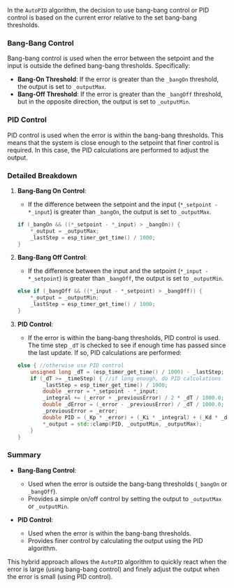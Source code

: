 In the `AutoPID` algorithm, the decision to use bang-bang control or PID control is based on the current error relative to the set bang-bang thresholds.

### Bang-Bang Control

Bang-bang control is used when the error between the setpoint and the input is outside the defined bang-bang thresholds. Specifically:

- **Bang-On Threshold**: If the error is greater than the `_bangOn` threshold, the output is set to `_outputMax`.
- **Bang-Off Threshold**: If the error is greater than the `_bangOff` threshold, but in the opposite direction, the output is set to `_outputMin`.

### PID Control

PID control is used when the error is within the bang-bang thresholds. This means that the system is close enough to the setpoint that finer control is required. In this case, the PID calculations are performed to adjust the output.

### Detailed Breakdown

1. **Bang-Bang On Control**:
   - If the difference between the setpoint and the input (`*_setpoint - *_input`) is greater than `_bangOn`, the output is set to `_outputMax`.

   ```cpp
   if (_bangOn && ((*_setpoint - *_input) > _bangOn)) {
       *_output = _outputMax;
       _lastStep = esp_timer_get_time() / 1000;
   }
   ```

2. **Bang-Bang Off Control**:
   - If the difference between the input and the setpoint (`*_input - *_setpoint`) is greater than `_bangOff`, the output is set to `_outputMin`.

   ```cpp
   else if (_bangOff && ((*_input - *_setpoint) > _bangOff)) {
       *_output = _outputMin;
       _lastStep = esp_timer_get_time() / 1000;
   }
   ```

3. **PID Control**:
   - If the error is within the bang-bang thresholds, PID control is used. The time step `_dT` is checked to see if enough time has passed since the last update. If so, PID calculations are performed:

   ```cpp
   else { //otherwise use PID control
       unsigned long _dT = (esp_timer_get_time() / 1000) - _lastStep; //calculate time since last update
       if (_dT >= _timeStep) { //if long enough, do PID calculations
           _lastStep = esp_timer_get_time() / 1000;
           double _error = *_setpoint - *_input;
           _integral += (_error + _previousError) / 2 * _dT / 1000.0; //Riemann sum integral
           double _dError = (_error - _previousError) / _dT / 1000.0; //derivative
           _previousError = _error;
           double PID = (_Kp * _error) + (_Ki * _integral) + (_Kd * _dError);
           *_output = std::clamp(PID, _outputMin, _outputMax);
       }
   }
   ```

### Summary

- **Bang-Bang Control**:
  - Used when the error is outside the bang-bang thresholds (`_bangOn` or `_bangOff`).
  - Provides a simple on/off control by setting the output to `_outputMax` or `_outputMin`.

- **PID Control**:
  - Used when the error is within the bang-bang thresholds.
  - Provides finer control by calculating the output using the PID algorithm.

This hybrid approach allows the `AutoPID` algorithm to quickly react when the error is large (using bang-bang control) and finely adjust the output when the error is small (using PID control).
